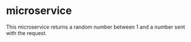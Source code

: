# microservice
This microservice returns a random number between 1 and a number sent with the request.
